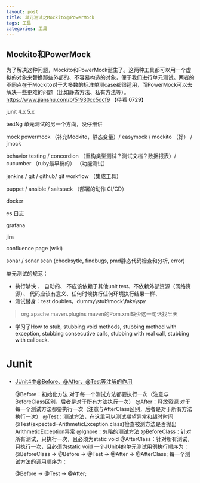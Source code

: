 ```yaml
---
layout: post
title: 单元测试之Mockito与PowerMock
tags: 工具
categories: 工具
---
```


## Mockito和PowerMock

为了解决这种问题，Mockito和PowerMock诞生了。这两种工具都可以用一个虚拟的对象来替换那些外部的、不容易构造的对象，便于我们进行单元测试。两者的不同点在于Mockito对于大多数的标准单测case都很适用，而PowerMock可以去解决一些更难的问题（比如静态方法、私有方法等）。https://www.jianshu.com/p/51930cc5dcf9 【待看 0729】

junit 4.x 5.x 

testNg 单元测试的另一个方向，没仔细讲

mock  powermock （补充Mockito，静态变量）/ easymock / mockito （好） / jmock

behavior testing / concordion （重构类型测试？测试文档？数据报表）/ cucumber （ruby最早搞的） （功能测试）

jenkins / git / github/ git workflow （集成工具）

puppet / ansible / saltstack （部署的动作 CI/CD）

docker

es 日志

grafana 

jira

confluence page (wiki)

sonar / sonar scan (checksytle, findbugs, pmd静态代码检查和分析, error)



单元测试的规范：

- 执行够快 、 自动的、 不应该依赖于其他unit test、不依赖外部资源（网络资源）、 代码应该有意义、任何时候执行任何环境执行结果一样、
- 测试替身：test doubles，dummy\stub\mock\fake\spy

> <groupId>org.apache.maven.plugins</groupId> maven的Pom.xml缺少这一句话找半天

- 学习了How to stub, stubbing void methods, stubbing method with exception, stubbing consecutive calls, stubbing with real call, stubbing with callback.

# Junit

- [  JUnit4中@Before、@After、@Test等注解的作用](https://www.cnblogs.com/flypig666/p/11505277.html)

  @Before：初始化方法  对于每一个测试方法都要执行一次（注意与BeforeClass区别，后者是对于所有方法执行一次）
  @After：释放资源  对于每一个测试方法都要执行一次（注意与AfterClass区别，后者是对于所有方法执行一次）
  @Test：测试方法，在这里可以测试期望异常和超时时间 
  @Test(expected=ArithmeticException.class)检查被测方法是否抛出ArithmeticException异常 
  @Ignore：忽略的测试方法 
  @BeforeClass：针对所有测试，只执行一次，且必须为static void 
  @AfterClass：针对所有测试，只执行一次，且必须为static void 
  一个JUnit4的单元测试用例执行顺序为： 
  @BeforeClass -> @Before -> @Test -> @After -> @AfterClass; 
  每一个测试方法的调用顺序为： 

  @Before -> @Test -> @After; 

